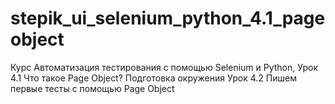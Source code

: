 # stepik_ui_selenium_python_4.1_pageobject
Курс Автоматизация тестирования с помощью Selenium и Python, 
Урок 4.1 Что такое Page Object? Подготовка окружения
Урок 4.2 Пишем первые тесты с помощью Page Object

